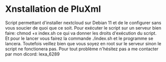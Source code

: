 # Xnstallation de PluXml
Script permettant d'installer nextcloud sur Debian 11 et de le configurer sans vous soucier de quoi que ce soit. Pour exécuter le script sur un serveur bien faire: chmod +x index.sh ce qui va donner les droits d'exécution du script. Et pour le lancer vous fairez la commande ./index.sh et le programme se lancera. Toutefois veillez bien que vous soyez en root sur le serveur sinon le script ne fonctionera pas. Pour tout problème n'hésitez pas a me contacter par mon dicord: lexa_6289
